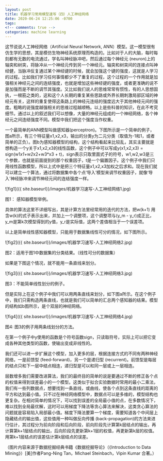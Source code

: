 ```yaml
---
layout: post
title: 机器学习常用模型速写（四）人工神经网络
date: 2020-06-24 12:25:06 -0700
tags: 
<!-- comments: true -->
categories: machine learning
---
```


这节说说人工神经网络（Artificial Neural Network, ANN）模型。这一模型很有仿生学的思想，其是模仿生物神经系统原理而构造的。比如对于人的大脑，每时每刻都有无数的电流通过，学名叫神经脉冲吧，然后通过每个神经元 (neuron)上的轴突和树突，将脉冲从一个神经元传到另一个神经元。轴突和树突间的连接点叫神经健，当脉冲反复通过某个神经键的时候，就会加强这个键的强度，这就是人学习的过程。比如我们学习任何事情都少不了重复的过程，这个过程的一个作用就是加强相关神经元之间的连结强度，也就是增加这些神经键的强度，或者更准确的说不是加强而是不断的调节其强度。又比如我们说人的思维常常有惯性，有的人思想固执，一根筋之类的，这和这个人长期的重复某些思路或外界长期刺激局部区域的神经元有关，这样的重复使得这条路上的神经元连结的强度远大于其他神经元间的强度。粗略的说强度越强相关的思维过程越顺畅。以上是些科普的知识，在此不考究细节。通过以上的叙述我们可以想像，大量的神经元组成的一个神经网络，各个神经元之间连结强度不同。模型中我们把这个强度当作权重。

一个最简单的ANN模型叫做感知器(perceptron)。下图所示是一个简单的例子，图a所示，有三个特征量x1,x2,x3，输出的分类y为二元分类（取值为-1和1，或者简单的正负）。图b为感知器模型的结构，这个结构看起来比较乱，其实主要就是想构造一个y关于x1,x2,x3的线性函数，这个例子中可以写成y(x1,x2,x3) = sign(w1*x1+w2*x2+w3*x3 + t)，sign表示只取里面式子的符号，w1,w2,w3是三个参数，也就是前面提到的那个权重因子，t是一个偏置因子。这个例子中我们只用线性函数模型，所以上式中是把三个特征量x1,x2,x3加权之后求和。现在我们就可以建立一个算法，通过将数据集中各个点‘导入’模型来调节权重因子，就像‘导入’神经脉冲来调节神经元间的连结强度一样。

![fig1]({{ site.baseurl}}/images/机器学习速写-人工神经网络1.jpg)

图1： 感知器模型举例。

具体的算法这里不详细写出，其是计算方法里经常用的迭代的方法，把w(k+1) 用含w(k)的式子表示出来，并加上一个调整项，这个调整项与(y_m - y_r)成正比，y_m是第k次模型得到的y值，y_r是实际值，这两个差值相当于一个误差项。

以上是简单线性感知器模型，只能用于数据集线性可分的情况，如下图所示。

![fig2]({{ site.baseurl}}/images/机器学习速写-人工神经网络2.jpg)

图2：适用于图1中数据集的分类结果。（线性可分的数据集）

如果是下图这个情况，就不能用一条直线来划分。

![fig3]({{ site.baseurl}}/images/机器学习速写-人工神经网络3.jpg)

图3：不能简单线性划分的例子。

但是实际上在这个例子中我们可以用两条直线来划分，如下图a所示。在这个例子中，我们只需构造两条直线，也就是我们可以简单的汇总两个感知器的结果。模型的结构如b图所示，是个双层的神经网络。

![fig4]({{ site.baseurl}}/images/机器学习速写-人工神经网络4.jpg)

图4: 图3的例子用两条线划分的方法。

在第一个例子中y使用的函数是个符号函数sign，只读取符号，实际上可以把它变成各种其他类型的函数，使输出变成非线性的。

我们还可以进一步扩展这个模型，加入更多的层，根据连接方式的不同有两种神经网络，一是前馈型 (feed-forward)，另一个是递归型 (recurrent)。前馈型是每层的结点只和下一层中结点相连，递归型是可以和同一层或上一层相连。

层数增多我们需要改进算法，我们的最终目的简单的说是要通过不断的修正各个点的权值来得到误差最小的一个模型。这类似于拟合实验数据时常用的最小二乘法，我们有一些列数据点，想要找到一条直线，或曲线，使各个点到这条直线的距离的平方和达到最小值。只不过在神经网络模型中，数据点可以是多维的，模型结构也更复杂。在相对简单的情况下，可以找到误差的全局最小值的点，在多数情况下，难以找到全局最优解，这时可以用梯度下降法等贪心算法来解决，这类贪心算法的问题就是容易陷入局部最小值。梯度下降法要算一个梯度，需要知道各个中间层上隐藏结点的输出值，这些值用一种叫做反向传播 (back-propagation)的方法来进行估计，其过程分为前向阶段和后向阶段，前向阶段先计算第k层结点的输出，再计算第k+1层结点的输出，后向阶段先更新第k+1层的权值，再更新第k层的权值。用第k+1层结点的误差估计第k层结点的误差。

（图片内容来源于数据挖掘经典书籍《数据挖掘导论》（《Introduction to Data Mining》）[美]作者Pang-Ning Tan，Michael Steinbach，Vipin Kumar 合著。）
